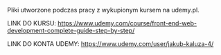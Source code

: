 Pliki utworzone podczas pracy z wykupionym kursem na udemy.pl.

LINK DO KURSU: https://www.udemy.com/course/front-end-web-development-complete-guide-step-by-step/

LINK DO KONTA UDEMY: https://www.udemy.com/user/jakub-kaluza-4/